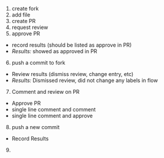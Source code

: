 1. create fork
2. add file
3. create PR
4. request review
5. approve PR
 - record results (should be listed as approve in PR)
 - _Results:_ showed as approved in PR
6. push a commit to fork
 - Review results (dismiss review, change entry, etc)
 - _Results:_ Dismissed review, did not change any labels in flow
7. Comment and review on PR
 - Approve PR
 - single line comment and comment
 - single line comment and approve
8. push a new commit
 - Record Results
9. 
